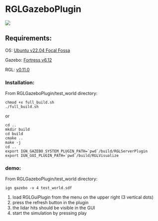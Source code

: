# RGLGazeboPlugin

![](docs/videos/presentation.gif)

## Requirements:

OS: [Ubuntu v22.04 Focal Fossa](https://releases.ubuntu.com/20.04.5/?_ga=2.210010709.1162335333.1667845331-1529863968.1667845331)

Gazebo: [Fortress v6.12](https://gazebosim.org/docs/fortress/install)

RGL: [v0.11.0](https://github.com/RobotecAI/RobotecGPULidar/tree/v11)

### Installation:
From RGLGazeboPlugin/test_world directory:

```
chmod +x full_build.sh
./full_build.sh
```
or
```
cd ..
mkdir build
cd build
cmake ..
make -j
cd ..
export IGN_GAZEBO_SYSTEM_PLUGIN_PATH=`pwd`/build/RGLServerPlugin
export IGN_GUI_PLUGIN_PATH=`pwd`/build/RGLVisualize
```
### demo:
From RGLGazeboPlugin/test_world directory:
```
ign gazebo -v 4 test_world.sdf
```

1. load RGLGuiPlugin from the menu on the upper right (3 vertical dots)
2. press the refresh button in the plugin
3. the lidar hits should be visible in the GUI
4. start the simulation by pressing play